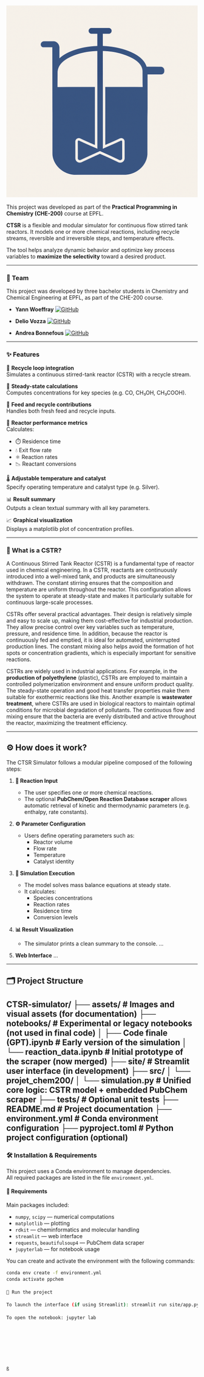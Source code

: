 ![CTSR Logo](./assets/Image_README.png)

This project was developed as part of the
**Practical Programming in Chemistry (CHE-200)** course at EPFL.

**CTSR** is a flexible and modular simulator for continuous flow stirred tank reactors. It models
one or more chemical reactions, including recycle streams, reversible and irreversible steps, and
temperature effects.

The tool helps analyze dynamic behavior and optimize key process variables to **maximize the selectivity** 
toward a desired product.

---
### 👥 Team

This project was developed by three bachelor students in Chemistry and Chemical Engineering at EPFL, as part of the CHE-200 course.

- **Yann Woeffray**           [![GitHub](https://img.shields.io/badge/GitHub-yann--woeffray-black?logo=github)](https://github.com/yann-woeffray)

- **Delio Vozza**             [![GitHub](https://img.shields.io/badge/GitHub-DelioVozza-black?logo=github)](https://github.com/DelioVozza)

- **Andrea Bonnefous**        [![GitHub](https://img.shields.io/badge/GitHub-Andrea--Bonnefous-black?logo=github)](https://github.com/Andrea-Bonnefous)

---
### ✨ Features

🔁 **Recycle loop integration**  
Simulates a continuous stirred-tank reactor (CSTR) with a recycle stream.

🧪 **Steady-state calculations**  
Computes concentrations for key species (e.g. CO, CH₃OH, CH₃COOH).

🔄 **Feed and recycle contributions**  
Handles both fresh feed and recycle inputs.

🧮 **Reactor performance metrics**  
Calculates:
- ⏱️ Residence time  
- 💧 Exit flow rate  
- ⚛️ Reaction rates  
- 📉 Reactant conversions

🌡️ **Adjustable temperature and catalyst**  
Specify operating temperature and catalyst type (e.g. Silver).

📊 **Result summary**  
Outputs a clean textual summary with all key parameters.

📈 **Graphical visualization**  
Displays a matplotlib plot of concentration profiles.

---
### 🧠 What is a CSTR?

A Continuous Stirred Tank Reactor (CSTR) is a fundamental type of reactor used in chemical engineering. In a CSTR, reactants are continuously introduced into a well-mixed tank, and products are simultaneously withdrawn. The constant stirring ensures that the composition and temperature are uniform throughout the reactor. This configuration allows the system to operate at steady-state and makes it particularly suitable for continuous large-scale processes.

CSTRs offer several practical advantages. Their design is relatively simple and easy to scale up, making them cost-effective for industrial production. They allow precise control over key variables such as temperature, pressure, and residence time. In addition, because the reactor is continuously fed and emptied, it is ideal for automated, uninterrupted production lines. The constant mixing also helps avoid the formation of hot spots or concentration gradients, which is especially important for sensitive reactions.

CSTRs are widely used in industrial applications. For example, in the **production of polyethylene** (plastic), CSTRs are employed to maintain a controlled polymerization environment and ensure uniform product quality. The steady-state operation and good heat transfer properties make them suitable for exothermic reactions like this. Another example is **wastewater treatment**, where CSTRs are used in biological reactors to maintain optimal conditions for microbial degradation of pollutants. The continuous flow and mixing ensure that the bacteria are evenly distributed and active throughout the reactor, maximizing the treatment efficiency.

---
## ⚙️ How does it work?

The CTSR Simulator follows a modular pipeline composed of the following steps:

1. **🧪 Reaction Input**
   - The user specifies one or more chemical reactions.
   - The optional **PubChem/Open Reaction Database scraper** allows automatic retrieval of kinetic and thermodynamic parameters (e.g. enthalpy, rate constants).

2. **⚙️ Parameter Configuration**
   - Users define operating parameters such as:
     - Reactor volume
     - Flow rate
     - Temperature
     - Catalyst identity

3. **🧮 Simulation Execution**
   - The model solves mass balance equations at steady state.
   - It calculates:
     - Species concentrations
     - Reaction rates
     - Residence time
     - Conversion levels

4. **📊 Result Visualization**
   - The simulator prints a clean summary to the console.
   ...

5. **Web Interface**
   ...
---
## 🗂️ Project Structure

CTSR-simulator/
├── assets/                  # Images and visual assets (for documentation)
├── notebooks/              # Experimental or legacy notebooks (not used in final code)
│   ├── Code finale (GPT).ipynb       # Early version of the simulation
│   └── reaction_data.ipynb          # Initial prototype of the scraper (now merged)
├── site/                   # Streamlit user interface (in development)
├── src/
│   └── projet_chem200/
│       └── simulation.py   # Unified core logic: CSTR model + embedded PubChem scraper
├── tests/                  # Optional unit tests
├── README.md               # Project documentation
├── environment.yml         # Conda environment configuration
├── pyproject.toml          # Python project configuration (optional)
---
### 🛠️ Installation & Requirements

This project uses a Conda environment to manage dependencies.  
All required packages are listed in the file `environment.yml`.

#### 📄 Requirements

Main packages included:
- `numpy`, `scipy` — numerical computations
- `matplotlib` — plotting
- `rdkit` — cheminformatics and molecular handling
- `streamlit` — web interface
- `requests`, `beautifulsoup4` — PubChem data scraper
- `jupyterlab` — for notebook usage

You can create and activate the environment with the following commands:

```bash
conda env create -f environment.yml
conda activate ppchem

🚀 Run the project

To launch the interface (if using Streamlit): streamlit run site/app.py

To open the notebook: jupyter lab







ß


